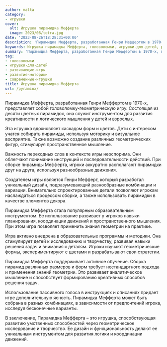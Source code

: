 ```yaml
---
author: malta
category:
- игрушки
cover:
  alt: Игрушка пирамидка Мефферта
  image: 2023/08/tetra.jpg
date: '2023-08-26T18:28:31+00:00'
description: 'Пирамидка Мефферта, разработанная Генри Меффертом в 1970-х, представляет собой головоломку-геометрическую игру. Состоящая из десяти цветных пирамидок, она...'
keywords: Игрушка пирамидка Мефферта, головоломки, игрушки-для-детей, развивающие-игры, развитие-моторики, современные-игрушки, мефферта, пирамидка, инструментом, генри, развития, мышления, детей, игрушка, форм, пирамиды, используя, также, различных, мышление, игры
summary: 'Пирамидка Мефферта, разработанная Генри Меффертом в 1970-х, представляет собой головоломку-геометрическую игру. Состоящая из десяти цветных пирамидок, она...'
tag:
- головоломки
- игрушки-для-детей
- развивающие-игры
- развитие-моторики
- современные-игрушки
title: Игрушка пирамидка Мефферта
url: /pyraminx/
---
```


Пирамидка Мефферта, разработанная Генри Меффертом в 1970-х, представляет собой головоломку-геометрическую игру. Состоящая из десяти цветных пирамидок, она служит инструментом для развития креативности и логического мышления у детей и взрослых.

Эта игрушка вдохновляет каскадом форм и цветов. Дети с интересом учатся собирать пирамиды, используя моторику и визуальное восприятие. Также возможно создание различных геометрических фигур, стимулируя пространственное мышление.

Важность переходных слов в контексте игры неоспорима. Они облегчают понимание инструкций и последовательности действий. При сборке пирамиды Мефферта, игроки аккуратно располагают пирамидки друг на друга, используя разнообразные движения.

Создателем игры является Генри Мефферт, который разработал уникальный дизайн, подразумевающий разнообразные комбинации и вариации. Внимательно спроектированные детали позволяют игрокам наслаждаться процессом сборки, а также использовать пирамидки в качестве элементов декора.

Пирамидка Мефферта стала популярным образовательным инструментом. Ее использование развивает у игроков навыки планирования, координации движений и пространственного мышления. При этом игра позволяет применить знания геометрии на практике.

Игра активно внедрена в образовательные программы и методики. Она стимулирует детей к исследованию и творчеству, развивая навыки решения задач и внимания к деталям. Игроки изучают геометрические формы, экспериментируют с цветами и разрабатывают свои стратегии.

Пирамидка Мефферта поддерживает активное обучение. Сборка пирамид различных размеров и форм требует нестандартного подхода и применения знаний геометрии. Это развивает аналитическое мышление и способствует формированию креативных способов решения задач.

Использование пассивного голоса в инструкциях и описаниях придает игре дополнительную ясность. Пирамидка Мефферта может быть собрана в разных комбинациях, в зависимости от предпочтений игрока, исследуя бесконечные варианты.

В заключение, Пирамидка Мефферта – это игрушка, способствующая развитию умственных способностей через геометрическое исследование и творчество. Ее дизайн и функциональность делают ее уникальным инструментом для развития логики и координации движений.